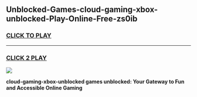 
## Unblocked-Games-cloud-gaming-xbox-unblocked-Play-Online-Free-zs0ib
<h3>
<a href="https://premium76.site?title=cloud-gaming-xbox-unblocked&ref=26A">CLICK TO PLAY</a></h3>
<hr>

<h3>
<a href="https://premium76.site?title=cloud-gaming-xbox-unblocked&ref=26A">CLICK 2 PLAY</a>
  
</h3>

<a href="https://premium76.site?title=cloud-gaming-xbox-unblocked&ref=26A"><img src="https://clearcache.store/games.png"></a>


**cloud-gaming-xbox-unblocked games unblocked: Your Gateway to Fun and Accessible Online Gaming**
